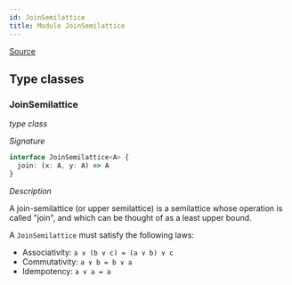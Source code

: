 ```yaml
---
id: JoinSemilattice
title: Module JoinSemilattice
---
```


[Source](https://github.com/gcanti/fp-ts/blob/master/src/JoinSemilattice.ts)

## Type classes

### JoinSemilattice

_type class_

_Signature_

```ts
interface JoinSemilattice<A> {
  join: (x: A, y: A) => A
}
```

_Description_

A join-semilattice (or upper semilattice) is a semilattice whose operation is called "join", and which can be thought
of as a least upper bound.

A `JoinSemilattice` must satisfy the following laws:

* Associativity: `a ∨ (b ∨ c) = (a ∨ b) ∨ c`
* Commutativity: `a ∨ b = b ∨ a`
* Idempotency: `a ∨ a = a`
